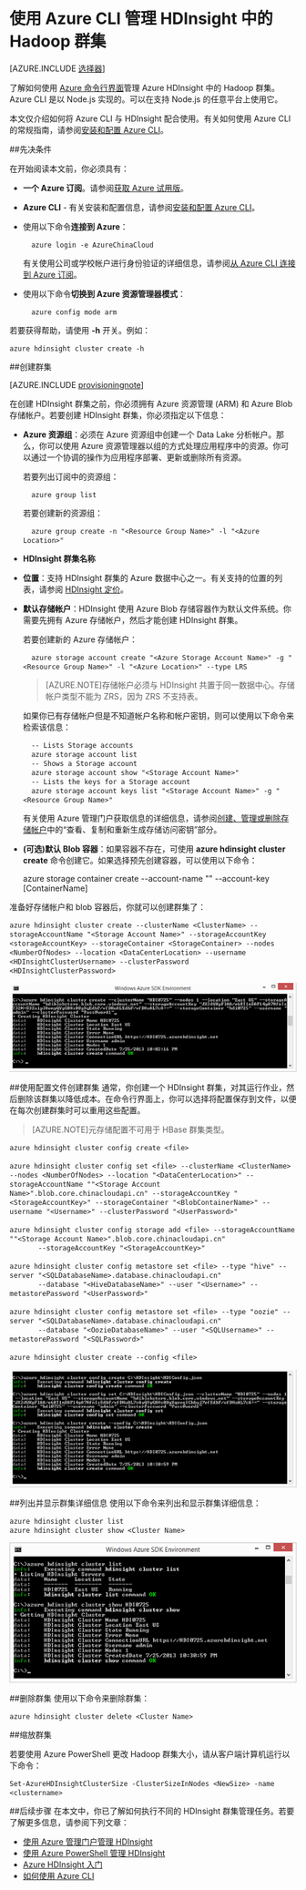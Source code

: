 <properties
	pageTitle="使用 Azure CLI 管理 Hadoop 群集 | Windows Azure"
	description="如何使用 Azure CLI 管理 HDInsight 中的 Hadoop 群集"
	services="hdinsight"
	editor="cgronlun"
	manager="paulettm"
	authors="mumian"
	tags="azure-portal"
	documentationCenter=""/>

<tags
	ms.service="hdinsight"
	ms.date="12/16/2015"
	wacn.date="01/14/2016"/>

# 使用 Azure CLI 管理 HDInsight 中的 Hadoop 群集

[AZURE.INCLUDE [选择器](../includes/hdinsight-portal-management-selector.md)]

了解如何使用 [Azure 命令行界面](/documentation/articles/xplat-cli-install)管理 Azure HDInsight 中的 Hadoop 群集。Azure CLI 是以 Node.js 实现的。可以在支持 Node.js 的任意平台上使用它。

本文仅介绍如何将 Azure CLI 与 HDInsight 配合使用。有关如何使用 Azure CLI 的常规指南，请参阅[安装和配置 Azure CLI][azure-command-line-tools]。

##先决条件

在开始阅读本文前，你必须具有：

- **一个 Azure 订阅**。请参阅[获取 Azure 试用版](/pricing/1rmb-trial/)。
- **Azure CLI** - 有关安装和配置信息，请参阅[安装和配置 Azure CLI](/documentation/articles/xplat-cli-install)。
- 使用以下命令**连接到 Azure**：

		azure login -e AzureChinaCloud

	有关使用公司或学校帐户进行身份验证的详细信息，请参阅[从 Azure CLI 连接到 Azure 订阅](/documentation/articles/xplat-cli-connect)。
	
- 使用以下命令**切换到 Azure 资源管理器模式**：

		azure config mode arm

若要获得帮助，请使用 **-h** 开关。例如：

	azure hdinsight cluster create -h
	
##创建群集

[AZURE.INCLUDE [provisioningnote](../includes/hdinsight-provisioning.md)]

在创建 HDInsight 群集之前，你必须拥有 Azure 资源管理 (ARM) 和 Azure Blob 存储帐户。若要创建 HDInsight 群集，你必须指定以下信息：

- **Azure 资源组**：必须在 Azure 资源组中创建一个 Data Lake 分析帐户。那么，你可以使用 Azure 资源管理器以组的方式处理应用程序中的资源。你可以通过一个协调的操作为应用程序部署、更新或删除所有资源。 

	若要列出订阅中的资源组：
	
		azure group list 
	
	若要创建新的资源组：
	
		azure group create -n "<Resource Group Name>" -l "<Azure Location>"

- **HDInsight 群集名称**

- **位置**：支持 HDInsight 群集的 Azure 数据中心之一。有关支持的位置的列表，请参阅 [HDInsight 定价](/home/features/hdinsight/#price)。

- **默认存储帐户**：HDInsight 使用 Azure Blob 存储容器作为默认文件系统。你需要先拥有 Azure 存储帐户，然后才能创建 HDInsight 群集。

	若要创建新的 Azure 存储帐户：
	
		azure storage account create "<Azure Storage Account Name>" -g "<Resource Group Name>" -l "<Azure Location>" --type LRS

	> [AZURE.NOTE]存储帐户必须与 HDInsight 共置于同一数据中心。存储帐户类型不能为 ZRS，因为 ZRS 不支持表。
	
	如果你已有存储帐户但是不知道帐户名称和帐户密钥，则可以使用以下命令来检索该信息：
	
		-- Lists Storage accounts
		azure storage account list
		-- Shows a Storage account
		azure storage account show "<Storage Account Name>"
		-- Lists the keys for a Storage account
		azure storage account keys list "<Storage Account Name>" -g "<Resource Group Name>"

	有关使用 Azure 管理门户获取信息的详细信息，请参阅[创建、管理或删除存储帐户][azure-create-storageaccount]中的“查看、复制和重新生成存储访问密钥”部分。

- **(可选)默认 Blob 容器**：如果容器不存在，可使用 **azure hdinsight cluster create** 命令创建它。如果选择预先创建容器，可以使用以下命令：

	azure storage container create --account-name "<Storage Account Name>" --account-key <Storage Account Key> [ContainerName]

准备好存储帐户和 blob 容器后，你就可以创建群集了：

	azure hdinsight cluster create --clusterName <ClusterName> --storageAccountName "<Storage Account Name>" --storageAccountKey <storageAccountKey> --storageContainer <StorageContainer> --nodes <NumberOfNodes> --location <DataCenterLocation> --username <HDInsightClusterUsername> --clusterPassword <HDInsightClusterPassword>

![HDI.CLIClusterCreation][image-cli-clustercreation]

##使用配置文件创建群集
通常，你创建一个 HDInsight 群集，对其运行作业，然后删除该群集以降低成本。在命令行界面上，你可以选择将配置保存到文件，以便在每次创建群集时可以重用这些配置。

> [AZURE.NOTE]元存储配置不可用于 HBase 群集类型。

	azure hdinsight cluster config create <file>

	azure hdinsight cluster config set <file> --clusterName <ClusterName> --nodes <NumberOfNodes> --location "<DataCenterLocation>" --storageAccountName ""<Storage Account Name>".blob.core.chinacloudapi.cn" --storageAccountKey "<StorageAccountKey>" --storageContainer "<BlobContainerName>" --username "<Username>" --clusterPassword "<UserPassword>"

	azure hdinsight cluster config storage add <file> --storageAccountName ""<Storage Account Name>".blob.core.chinacloudapi.cn"
	       --storageAccountKey "<StorageAccountKey>"

	azure hdinsight cluster config metastore set <file> --type "hive" --server "<SQLDatabaseName>.database.chinacloudapi.cn"
	       --database "<HiveDatabaseName>" --user "<Username>" --metastorePassword "<UserPassword>"

	azure hdinsight cluster config metastore set <file> --type "oozie" --server "<SQLDatabaseName>.database.chinacloudapi.cn"
	       --database "<OozieDatabaseName>" --user "<SQLUsername>" --metastorePassword "<SQLPassword>"

	azure hdinsight cluster create --config <file>



![HDI.CLIClusterCreationConfig][image-cli-clustercreation-config]


##列出并显示群集详细信息
使用以下命令来列出和显示群集详细信息：

	azure hdinsight cluster list
	azure hdinsight cluster show <Cluster Name>

![HDI.CLIListCluster][image-cli-clusterlisting]


##删除群集
使用以下命令来删除群集：

	azure hdinsight cluster delete <Cluster Name>

##缩放群集

若要使用 Azure PowerShell 更改 Hadoop 群集大小，请从客户端计算机运行以下命令：

	Set-AzureHDInsightClusterSize -ClusterSizeInNodes <NewSize> -name <clustername>

##后续步骤
在本文中，你已了解如何执行不同的 HDInsight 群集管理任务。若要了解更多信息，请参阅下列文章：

* [使用 Azure 管理门户管理 HDInsight][hdinsight-admin-portal]
* [使用 Azure PowerShell 管理 HDInsight][hdinsight-admin-powershell]
* [Azure HDInsight 入门][hdinsight-get-started]
* [如何使用 Azure CLI][azure-command-line-tools]


[azure-command-line-tools]: /documentation/articles/xplat-cli
[azure-create-storageaccount]: /documentation/articles/storage-create-storage-account
[azure-purchase-options]: /pricing/overview/
[azure-member-offers]: /pricing/member-offers/
[azure-trial]: /pricing/1rmb-trial/


[hdinsight-admin-portal]: /documentation/articles/hdinsight-administer-use-management-portal-v1
[hdinsight-admin-powershell]: /documentation/articles/hdinsight-administer-use-powershell
[hdinsight-get-started]: /documentation/articles/hdinsight-hadoop-tutorial-get-started-windows-v1

[image-cli-account-download-import]: ./media/hdinsight-administer-use-command-line/HDI.CLIAccountDownloadImport.png
[image-cli-clustercreation]: ./media/hdinsight-administer-use-command-line/HDI.CLIClusterCreation.png
[image-cli-clustercreation-config]: ./media/hdinsight-administer-use-command-line/HDI.CLIClusterCreationConfig.png
[image-cli-clusterlisting]: ./media/hdinsight-administer-use-command-line/HDI.CLIListClusters.png "列出并显示群集"

<!---HONumber=Mooncake_0104_2016-->
